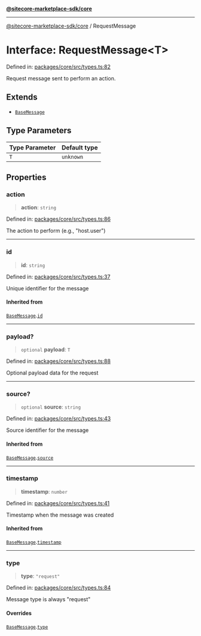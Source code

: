 [**@sitecore-marketplace-sdk/core**](../README.md)

***

[@sitecore-marketplace-sdk/core](../README.md) / RequestMessage

# Interface: RequestMessage\<T\>

Defined in: [packages/core/src/types.ts:82](https://github.com/Sitecore/sitecore-marketplace-sdk/blob/52ce51a9eb68c659f71f11d434c89a18a730796e/packages/core/src/types.ts#L82)

Request message sent to perform an action.

## Extends

- [`BaseMessage`](BaseMessage.md)

## Type Parameters

| Type Parameter | Default type |
| ------ | ------ |
| `T` | `unknown` |

## Properties

### action

> **action**: `string`

Defined in: [packages/core/src/types.ts:86](https://github.com/Sitecore/sitecore-marketplace-sdk/blob/52ce51a9eb68c659f71f11d434c89a18a730796e/packages/core/src/types.ts#L86)

The action to perform (e.g., "host.user")

***

### id

> **id**: `string`

Defined in: [packages/core/src/types.ts:37](https://github.com/Sitecore/sitecore-marketplace-sdk/blob/52ce51a9eb68c659f71f11d434c89a18a730796e/packages/core/src/types.ts#L37)

Unique identifier for the message

#### Inherited from

[`BaseMessage`](BaseMessage.md).[`id`](BaseMessage.md#id)

***

### payload?

> `optional` **payload**: `T`

Defined in: [packages/core/src/types.ts:88](https://github.com/Sitecore/sitecore-marketplace-sdk/blob/52ce51a9eb68c659f71f11d434c89a18a730796e/packages/core/src/types.ts#L88)

Optional payload data for the request

***

### source?

> `optional` **source**: `string`

Defined in: [packages/core/src/types.ts:43](https://github.com/Sitecore/sitecore-marketplace-sdk/blob/52ce51a9eb68c659f71f11d434c89a18a730796e/packages/core/src/types.ts#L43)

Source identifier for the message

#### Inherited from

[`BaseMessage`](BaseMessage.md).[`source`](BaseMessage.md#source)

***

### timestamp

> **timestamp**: `number`

Defined in: [packages/core/src/types.ts:41](https://github.com/Sitecore/sitecore-marketplace-sdk/blob/52ce51a9eb68c659f71f11d434c89a18a730796e/packages/core/src/types.ts#L41)

Timestamp when the message was created

#### Inherited from

[`BaseMessage`](BaseMessage.md).[`timestamp`](BaseMessage.md#timestamp)

***

### type

> **type**: `"request"`

Defined in: [packages/core/src/types.ts:84](https://github.com/Sitecore/sitecore-marketplace-sdk/blob/52ce51a9eb68c659f71f11d434c89a18a730796e/packages/core/src/types.ts#L84)

Message type is always "request"

#### Overrides

[`BaseMessage`](BaseMessage.md).[`type`](BaseMessage.md#type)
